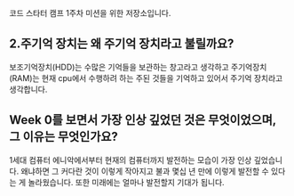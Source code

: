 코드 스타터 캠프 1주차 미션을 위한 저장소입니다.

## 2.주기억 장치는 왜 주기억 장치라고 불릴까요?

보조기억장치(HDD)는 수많은 기억들을 보관하는 창고라고 생각하고 
주기억장치(RAM)는 현재 cpu에서 수행하려 하는 주된 것들을 기억하고 있어서 
주기억 장치라고 생각합니다.


## Week 0를 보면서 가장 인상 깊었던 것은 무엇이었으며, 그 이유는 무엇인가요?

1세대 컴퓨터 에니악에서부터 현재의 컴퓨터까지 발전하는 모습이 가장 인상 깊었습니다. 왜냐하면 그 커다란 것이 이렇게 작아지고 불과 몇십 년 만에 이렇게 발전할 수 있다는 게 놀라웠습니다. 또한 미래에는 얼마나 발전할지 기대가 됩니다.
